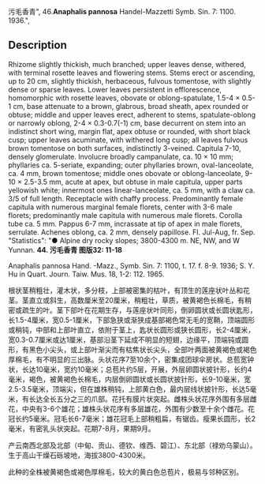 污毛香青",
46.**Anaphalis pannosa** Handel-Mazzetti Symb. Sin. 7: 1100. 1936.",

## Description
Rhizome slightly thickish, much branched; upper leaves dense, withered, with terminal rosette leaves and flowering stems. Stems erect or ascending, up to 20 cm, slightly thickish, herbaceous, fulvous tomentose, with slightly dense or sparse leaves. Lower leaves persistent in efflorescence, homomorphic with rosette leaves, obovate or oblong-spatulate, 1.5-4 × 0.5-1 cm, base attenuate to a brown, glabrous, broad sheath, apex rounded or obtuse; middle and upper leaves erect, adherent to stems, spatulate-oblong or narrowly oblong, 2-4 × 0.3-0.7(-1) cm, base decurrent on stem into an indistinct short wing, margin flat, apex obtuse or rounded, with short black cusp; upper leaves acuminate, with withered long cusp; all leaves fulvous brown tomentose on both surfaces, indistinctly 3-veined. Capitula 7-10, densely glomerulate. Involucre broadly campanulate, ca. 10 × 10 mm; phyllaries ca. 5-seriate, expanding; outer phyllaries brown, oval-lanceolate, ca. 4 mm, brown tomentose; middle ones obovate or oblong-lanceolate, 9-10 × 2.5-3.5 mm, acute at apex, but obtuse in male capitula, upper parts yellowish white; innermost ones linear-lanceolate, ca. 5 mm, with a claw ca. 3/5 of full length. Receptacle with chaffy process. Predominantly female capitula with numerous marginal female florets, center with 3-6 male florets; predominantly male capitula with numerous male florets. Corolla tube ca. 5 mm. Pappus 6-7 mm, incrassate at tip of apex in male florets, serrulate. Achenes oblong, ca. 2 mm, densely papillose. Fl. Jul-Aug, fr. Sep.
  "Statistics": "● Alpine dry rocky slopes; 3800-4300 m. NE, NW, and W Yunnan.
**44. 污毛香青 图版32: 11-18**

Anaphalis pannosa Hand. -Mazz., Symb. Sin. 7: 1100, t. 17. f. 8-9. 1936; S. Y. Hu in Quart. Journ. Taiw. Mus. 18, 1-2: 112. 1965.

根状茎稍粗壮，灌木状，多分枝，上部被密集的枯叶，有顶生的莲座状叶丛和花茎。茎直立或斜生，高数厘米至20厘米，稍粗壮，草质，被黄褐色长棉毛，有稍密或疏生的叶。茎下部叶在花期生存，与莲座状叶同形，倒卵圆状或长圆状匙形，长1.5-4厘米，宽0.5-1厘米，下部急狭或渐狭成基部褐色常无毛的宽鞘，顶端圆形或稍钝，中部和上部叶直立，依附于茎上，匙状长圆形或狭长圆形，长2-4厘米，宽0.3-0.7厘米或达1厘米，基部沿茎下延成不明显的短翅，边缘平，顶端钝或圆形，有黑色小尖头，或上部叶渐尖而有枯焦状长尖头，全部叶两面被黄褐色或褐色厚棉毛，有不明显的三出脉。头状花序7至10余个，密集成团球伞房状。总苞宽钟状，长达10毫米，宽约10毫米；总苞片约5层，开展，外层卵圆状披针形，长约4毫米，褐色，被黄褐色长棉毛，内层倒卵圆状或长圆状披针形，长9-10毫米，宽2.5-3.5毫米，顶端尖，但在雄株稍钝，上部黄白色，最内层线状披针形，长达5毫米，有长达全长五分之三的爪部。花托有膜片状突起。雌株头状花序外围有多层雌花，中央有3-6个雄花；雄株头状花序有多层雄花，外围有少数至十余个雌花。花冠长约5毫米。冠毛长6-7毫米；雄花冠毛上部稍粗扁，有锯齿。瘦果长圆形，长2毫米，有密乳头状突起。花期7-8月，果期9月。

产云南西北部及北部（中甸、贡山、德钦、维西、碧江）、东北部（禄劝乌蒙山）。生于高山干燥石砾坡地，海拔3800-4300米。

此种的全株被黄褐色或褐色厚棉毛，较大的黄白色总苞片，极易与邻种区别。
